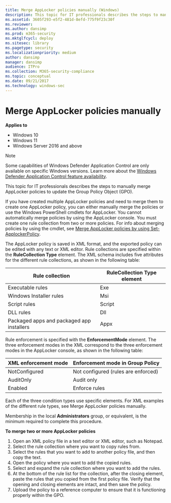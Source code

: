 ```yaml
---
title: Merge AppLocker policies manually (Windows)
description: This topic for IT professionals describes the steps to manually merge AppLocker policies to update the Group Policy Object (GPO).
ms.assetid: 3605f293-e5f2-481d-8efd-775f9f23c30f
ms.reviewer: 
ms.author: dansimp
ms.prod: m365-security
ms.mktglfcycl: deploy
ms.sitesec: library
ms.pagetype: security
ms.localizationpriority: medium
author: dansimp
manager: dansimp
audience: ITPro
ms.collection: M365-security-compliance
ms.topic: conceptual
ms.date: 09/21/2017
ms.technology: windows-sec
---
```


# Merge AppLocker policies manually

**Applies to**

- Windows 10
- Windows 11
- Windows Server 2016 and above

>[!NOTE]
>Some capabilities of Windows Defender Application Control are only available on specific Windows versions. Learn more about the [Windows Defender Application Control feature availability](/windows/security/threat-protection/windows-defender-application-control/feature-availability).

This topic for IT professionals describes the steps to manually merge AppLocker policies to update the Group Policy Object (GPO).

If you have created multiple AppLocker policies and need to merge them to create one AppLocker policy, you can either manually merge the policies or use the Windows PowerShell cmdlets for AppLocker. You cannot automatically merge policies by using the AppLocker console. You must create one rule collection from two or more policies. For info about merging policies by using the cmdlet, see [Merge AppLocker policies by using Set-ApplockerPolicy](merge-applocker-policies-by-using-set-applockerpolicy.md).

The AppLocker policy is saved in XML format, and the exported policy can be edited with any text or XML editor. Rule collections are specified within the **RuleCollection Type** element. The XML schema includes five attributes for the different rule collections, as shown in the following table:

| Rule collection | RuleCollection Type element |
| - | - |
| Executable rules| Exe| 
| Windows Installer rules| Msi| 
| Script rules | Script| 
| DLL rules | Dll| 
| Packaged apps and packaged app installers|Appx| 
 
Rule enforcement is specified with the **EnforcementMode** element. The three enforcement modes in the XML correspond to the three enforcement modes in the AppLocker console, as shown in the following table:

| XML enforcement mode |Enforcement mode in Group Policy |
| - | - |
| NotConfigured | Not configured (rules are enforced)| 
| AuditOnly | Audit only| 
| Enabled | Enforce rules| 
 
Each of the three condition types use specific elements. For XML examples of the different rule types, see Merge AppLocker policies manually.

Membership in the local **Administrators** group, or equivalent, is the minimum required to complete this procedure.

**To merge two or more AppLocker policies**

1.  Open an XML policy file in a text editor or XML editor, such as Notepad.
2.  Select the rule collection where you want to copy rules from.
3.  Select the rules that you want to add to another policy file, and then copy the text.
4.  Open the policy where you want to add the copied rules.
5.  Select and expand the rule collection where you want to add the rules.
6.  At the bottom of the rule list for the collection, after the closing element, paste the rules that you copied from the first policy file. Verify that the opening and closing elements are intact, and then save the policy.
7.  Upload the policy to a reference computer to ensure that it is functioning properly within the GPO.

